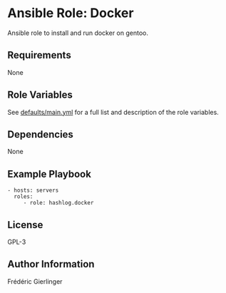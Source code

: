Ansible Role: Docker
=========

Ansible role to install and run docker on gentoo.

Requirements
------------

None

Role Variables
--------------

See [defaults/main.yml](defaults/main.yml) for a full list and description of
the role variables.

Dependencies
------------

None

Example Playbook
----------------

    - hosts: servers
      roles:
         - role: hashlog.docker

License
-------

GPL-3

Author Information
------------------

Frédéric Gierlinger
